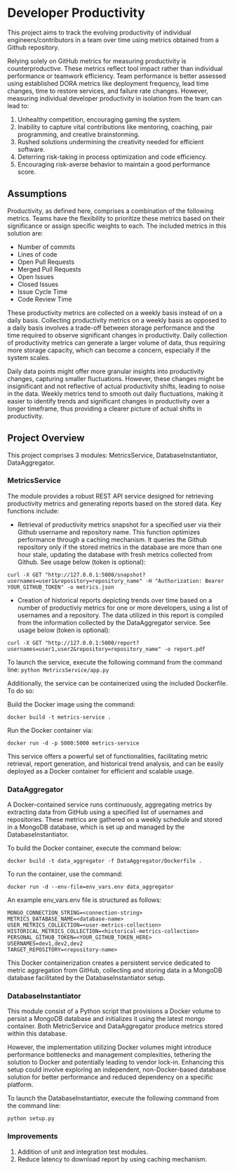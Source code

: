 # Developer Productivity

This project aims to track the evolving productivity of individual engineers/contributors in a team over time using metrics obtained from a Github repository.

Relying solely on GitHub metrics for measuring productivity is counterproductive. These metrics reflect tool impact rather than individual performance or teamwork efficiency. Team performance is better assessed using established DORA metrics like deployment frequency, lead time changes, time to restore services, and failure rate changes. However, measuring individual developer productivity in isolation from the team can lead to:

1. Unhealthy competition, encouraging gaming the system.
2. Inability to capture vital contributions like mentoring, coaching, pair programming, and creative brainstorming.
3. Rushed solutions undermining the creativity needed for efficient software.
4. Deterring risk-taking in process optimization and code efficiency.
5. Encouraging risk-averse behavior to maintain a good performance score.

## Assumptions

Productivity, as defined here, comprises a combination of the following metrics. Teams have the flexibility to prioritize these metrics based on their significance or assign specific weights to each. The included metrics in this solution are:

- Number of commits
- Lines of code
- Open Pull Requests
- Merged Pull Requests
- Open Issues
- Closed Issues
- Issue Cycle Time
- Code Review Time

These productivity metrics are collected on a weekly basis instead of on a daily basis. Collecting productivity metrics on a weekly basis as opposed to a daily basis involves a trade-off between storage performance and the time required to observe significant changes in productivity. Daily collection of productivity metrics can generate a larger volume of data, thus requiring more storage capacity, which can become a concern, especially if the system scales.

Daily data points might offer more granular insights into productivity changes, capturing smaller fluctuations. However, these changes might be insignificant and not reflective of actual productivity shifts, leading to noise in the data. Weekly metrics tend to smooth out daily fluctuations, making it easier to identify trends and significant changes in productivity over a longer timeframe, thus providing a clearer picture of actual shifts in productivity.

## Project Overview

This project comprises 3 modules: MetricsService, DatabaseInstantiator, DataAggregator.

### MetricsService

The module provides a robust REST API service designed for retrieving productivity metrics and generating reports based on the stored data. Key functions include:

- Retrieval of productivity metrics snapshot for a specified user via their Github username and repository name. This function optimizes performance through a caching mechanism. It queries the Github repository only if the stored metrics in the database are more than one hour stale, updating the database with fresh metrics collected from Github. See usage below (token is optional):

```
curl -X GET "http://127.0.0.1:5000/snapshot?usernames=user1&repository=repository_name" -H "Authorization: Bearer YOUR_GITHUB_TOKEN" -o metrics.json
```

- Creation of historical reports depicting trends over time based on a number of productiviy metrics for one or more developers, using a list of usernames and a repository. The data utilized in this report is compiled from the information collected by the DataAggregator service. See usage below (token is optional):

```
curl -X GET "http://127.0.0.1:5000/report?usernames=user1,user2&repository=repository_name" -o report.pdf
```

To launch the service, execute the following command from the command line: `python MetricsService/app.py`

Additionally, the service can be containerized using the included Dockerfile. To do so:

Build the Docker image using the command:

```
docker build -t metrics-service .
```

Run the Docker container via:

```
docker run -d -p 5000:5000 metrics-service
```

This service offers a powerful set of functionalities, facilitating metric retrieval, report generation, and historical trend analysis, and can be easily deployed as a Docker container for efficient and scalable usage.

### DataAggregator

A Docker-contained service runs continuously, aggregating metrics by extracting data from GitHub using a specified list of usernames and repositories. These metrics are gathered on a weekly schedule and stored in a MongoDB database, which is set up and managed by the DatabaseInstantiator.

To build the Docker container, execute the command below:

```
docker build -t data_aggregator -f DataAggregator/Dockerfile .
```

To run the container, use the command:

```
docker run -d --env-file=env_vars.env data_aggregator
```

An example env_vars.env file is structured as follows:

```
MONGO_CONNECTION_STRING=<connection-string>
METRICS_DATABASE_NAME=<database-name>
USER_METRICS_COLLECTION=<user-metrics-collection>
HISTORICAL_METRICS_COLLECTION=<historical-metrics-collection>
PERSONAL_GITHUB_TOKEN=<YOUR_GITHUB_TOKEN_HERE>
USERNAMES=dev1,dev2,dev2
TARGET_REPOSITORY=<repository-name>
```

This Docker containerization creates a persistent service dedicated to metric aggregation from GitHub, collecting and storing data in a MongoDB database facilitated by the DatabaseInstantiator setup.

### DatabaseInstantiator

This module consist of a Python script that provisions a Docker volume to persist a MongoDB database and initializes it using the latest mongo container. Both MetricService and DataAggregator produce metrics stored within this database.

However, the implementation utilizing Docker volumes might introduce performance bottlenecks and management complexities, tethering the solution to Docker and potentially leading to vendor lock-in. Enhancing this setup could involve exploring an independent, non-Docker-based database solution for better performance and reduced dependency on a specific platform.

To launch the DatabaseInstantiator, execute the following command from the command line:

```
python setup.py
```

### Improvements

1. Addition of unit and integration test modules.
2. Reduce latency to download report by using caching mechanism.
